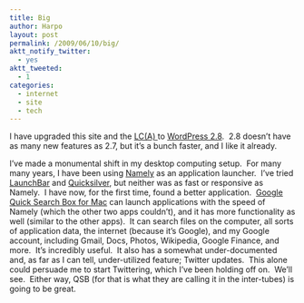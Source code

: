```yaml
---
title: Big
author: Harpo
layout: post
permalink: /2009/06/10/big/
aktt_notify_twitter:
  - yes
aktt_tweeted:
  - 1
categories:
  - internet
  - site
  - tech
---
```

I have upgraded this site and the <a href="http://carofawesomeness.com" target="_blank">LC(A) </a>to <a href="http://wordpress.org/development/2009/06/wordpress-28/" target="_blank">WordPress 2.8</a>.  2.8 doesn&#8217;t have as many new features as 2.7, but it&#8217;s a bunch faster, and I like it already.

I&#8217;ve made a monumental shift in my desktop computing setup.  For many many years, I have been using <a href="http://amarsagoo.info/namely/" target="_blank">Namely</a> as an application launcher.  I&#8217;ve tried <a href="http://www.obdev.at/products/launchbar/index.html" target="_blank">LaunchBar</a> and <a href="http://docs.blacktree.com/quicksilver/what_is_quicksilver" target="_blank">Quicksilver</a>, but neither was as fast or responsive as Namely.  I have now, for the first time, found a better application.  <a href="http://google.com/quicksearchbox" target="_blank">Google Quick Search Box for Mac</a> can launch applications with the speed of Namely (which the other two apps couldn&#8217;t), and it has more functionality as well (similar to the other apps).  It can search files on the computer, all sorts of application data, the internet (because it&#8217;s Google), and my Google account, including Gmail, Docs, Photos, Wikipedia, Google Finance, and more.  It&#8217;s incredibly useful.  It also has a somewhat under-documented and, as far as I can tell, under-utilized feature; Twitter updates.  This alone could persuade me to start Twittering, which I&#8217;ve been holding off on.  We&#8217;ll see.  Either way, QSB (for that is what they are calling it in the inter-tubes) is going to be great.